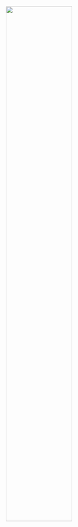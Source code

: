 # 
<p align=center>
<a href="https://discord.com/users/878270961395335220">
   <img src="https://discord.c99.nl/widget/theme-4/878270961395335220.png" width=60%>
</a>

